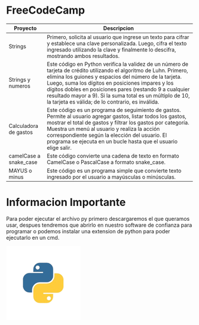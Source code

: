 # FreeCodeCamp
|Proyecto|Descripcion|
|-----|-----|
|Strings|Primero, solicita al usuario que ingrese un texto para cifrar y establece una clave personalizada. Luego, cifra el texto ingresado utilizando la clave y finalmente lo descifra, mostrando ambos resultados.|
|Strings y numeros|Este código en Python verifica la validez de un número de tarjeta de crédito utilizando el algoritmo de Luhn. Primero, elimina los guiones y espacios del número de la tarjeta. Luego, suma los dígitos en posiciones impares y los dígitos dobles en posiciones pares (restando 9 a cualquier resultado mayor a 9). Si la suma total es un múltiplo de 10, la tarjeta es válida; de lo contrario, es inválida.|
|Calculadora de gastos|Este código es un programa de seguimiento de gastos. Permite al usuario agregar gastos, listar todos los gastos, mostrar el total de gastos y filtrar los gastos por categoría. Muestra un menú al usuario y realiza la acción correspondiente según la elección del usuario. El programa se ejecuta en un bucle hasta que el usuario elige salir.|
|camelCase a snake_case|Este código convierte una cadena de texto en formato CamelCase o PascalCase a formato snake_case.|
|MAYUS o minus|Este código es un programa simple que convierte texto ingresado por el usuario a mayúsculas o minúsculas.|

# Informacion Importante

Para poder ejecutar el archivo py primero descargaremos el que queramos usar, despues tendremos que abrirlo en nuestro software de confianza para programar o podemos instalar una extension de python para poder ejecutarlo en un cmd.

![Python logo](https://raw.githubusercontent.com/Eriquito00/Eriquito00/main/img/python.png)
